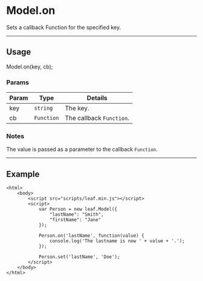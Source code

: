 # Model.on

Sets a callback Function for the specified key. 

----------------------------------------------------------------------

## Usage

Model.on(key, cb);

### Params

| Param           | Type          | Details                          |
| --------------- | ------------- | -------------------------------- |
| key             | `string`      | The key.                         |
| cb              | `Function`    | The callback `Function`.         |

### Notes

The value is passed as a parameter to the callback `Function`.

----------------------------------------------------------------------

## Example

	<html>	
		<body>
			<script src="scripts/leaf.min.js"></script>
			<script>	
				var Person = new leaf.Model({
					"lastName": "Smith",
					"firstName": "Jane"
				});

				Person.on('lastName', function(value) {
					console.log('The lastname is now ' + value + '.');
				});

				Person.set('lastName', 'Doe');
			</script>
		</body>
	</html>	